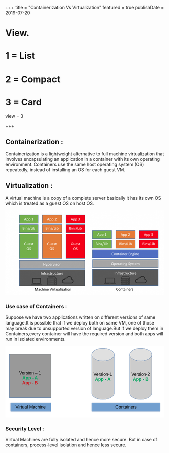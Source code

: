 +++
title = "Containerization Vs Virtualization"
featured = true
publishDate = 2019-07-20

# View.
#   1 = List
#   2 = Compact
#   3 = Card
view = 3

+++

## Containerization :
Containerization is a lightweight alternative to full machine virtualization that involves encapsulating an application in a container with its own operating environment.
Containers use the same host operating system (OS) repeatedly, instead of installing an OS for each guest VM.

## Virtualization : 
A virtual machine is a copy of a complete server basically it has its own OS which is treated as a guest OS on host OS.

![Example image](/img/containerization-vs-virtualization.png)

### Use case of Containers : 
Suppose we have two applications written on different versions of same language.It is possible that if we deploy both on same VM, one of those may break due to unsupported version of language.But if we deploy them in Containers,every container will have the required version and both apps will run in isolated environments.


![Example image](/img/use-case.png)

### Security Level : 

Virtual Machines are fully isolated and hence more secure. But in case of containers, process-level isolation and hence less secure.